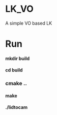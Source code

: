 # LK_VO
A simple VO based LK

# Run

#### mkdir build

#### cd build

### cmake ..

#### make

#### ./lidtocam

